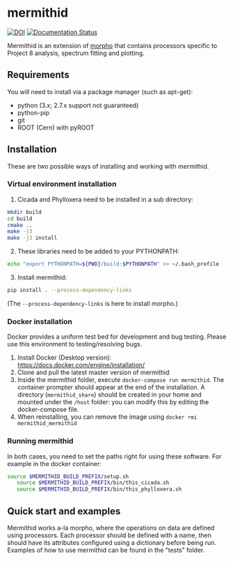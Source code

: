 # mermithid

[![DOI](https://zenodo.org/badge/122257399.svg)](https://zenodo.org/badge/latestdoi/122257399) [![Documentation Status](https://readthedocs.org/projects/mermithid/badge/?version=latest)](https://mermithid.readthedocs.io/en/latest/?badge=latest)

Mermithid is an extension of [morpho](https://github.com/morphoorg/morpho) that contains processors specific to Project 8 analysis, spectrum fitting and plotting.

## Requirements

You will need to install via a package manager (such as apt-get):

- python (3.x; 2.7.x support not guaranteed)
- python-pip
- git
- ROOT (Cern) with pyROOT

## Installation

These are two possible ways of installing and working with mermithid.

### Virtual environment installation

1. Cicada and Phylloxera need to be installed in a sub directory:

  ```bash
  mkdir build
  cd build
  cmake ..
  make -j3
  make -j3 install
  ```

2. These libraries need to be added to your PYTHONPATH:

  ```bash
  echo "export PYTHONPATH=${PWD}/build:$PYTHONPATH" >> ~/.bash_profile
  ```

3. Install mermithid:

  ```bash
  pip install . --process-dependency-links
  ```

   (The `--process-dependency-links` is here to install morpho.)

### Docker installation

Docker provides a uniform test bed for development and bug testing. Please use this environment to testing/resolving bugs.

1. Install Docker (Desktop version): <https://docs.docker.com/engine/installation/>
2. Clone and pull the latest master version of mermithid
3. Inside the mermithid folder, execute `docker-compose run mermithid`. The container prompter should appear at the end of the installation. A directory (`mermithid_share`) should be created in your home and mounted under the `/host` folder: you can modify this by editing the docker-compose file.
4. When reinstalling, you can remove the image using `docker rmi mermithid_mermithid`

### Running mermithid

In both cases, you need to set the paths right for using these software. For example in the docker container:

```bash
source $MERMITHID_BUILD_PREFIX/setup.sh
   source $MERMITHID_BUILD_PREFIX/bin/this_cicada.sh
   source $MERMITHID_BUILD_PREFIX/bin/this_phylloxera.sh
```

## Quick start and examples

Mermithid works a-la morpho, where the operations on data are defined using processors. Each processor should be defined with a name, then should have its attributes configured using a dictionary before being run. Examples of how to use mermithid can be found in the "tests" folder.
